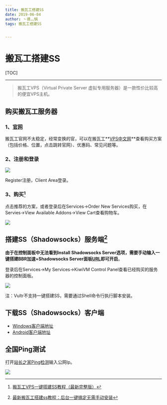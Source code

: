 ```yaml
---
title: 搬瓦工搭建SS
date: 2019-06-04
author: 丶德灬锅
tags: 搬瓦工搭建SS


---
```


# 搬瓦工搭建SS

[TOC]

------

> 搬瓦工VPS（Virtual Private Server 虚拟专用服务器）是一款性价比较高的便宜VPS主机。

## 购买搬瓦工服务器

### 1、[官网](https://bwh88.net/)

搬瓦工官网不太稳定，经常变换的官，可以在搬瓦工**[VPS中文网](https://banwagong.cn/)**查看购买方案（包括价格、位置，点击跳转官网）、优惠码、常见问题等。

### 2、注册和登录

![](https://gitee.com/lideyu/asserts/raw/master/2019-06-04-搬瓦工搭建SS-注册登录.png)

Register注册，Client Area登录。

### 3、购买[^1]

点击推荐的方案，或者登录后在Services->Order New Services购买，在Servies->View Available Addons->View Cart查看购物车。

![](https://gitee.com/lideyu/asserts/raw/master/2019-06-04-搬瓦工搭建SS-购买.png)

## 搭建SS（Shadowsocks）服务端[^2]

**由于在控制面板中无法看到Install Shadowsocks Server选项，需要手动输入一键搭建BBR加速+Shadowsocks Server面板[URL](https://kiwivm.64clouds.com/preloader.php?load=/main-exec.php?mode=extras_shadowsocks)即可开启**。

登录后在Services->My Services->KiwiVM Control Panel查看已经购买的服务器的控制面板。

![](https://gitee.com/lideyu/asserts/raw/master/2019-06-04-搬瓦工搭建SS-控制面板.png)

注：Vultr不支持一键搭建SS，需要通过Shell命令行执行脚本安装。

## 下载SS（Shadowsocks）客户端

- [Windows客户端地址](https://github.com/shadowsocks/shadowsocks-windows/releases/)
- [Android客户端地址](https://github.com/shadowsocks/shadowsocks-android/releases/)

## 全国Ping测试

打开[站长之家Ping检测](http://ping.chinaz.com/)输入公网Ip。

![](https://gitee.com/lideyu/asserts/raw/master/2019-06-04-搬瓦工搭建SS-Ping检测.png)

[^1]: [搬瓦工VPS一键搭建SS教程（最新完整版）](https://www.textarea.com/Bandwagonhost/ban-wagong-vps-yijian-dajian-ss-jiaocheng-zuixin-wanzhengban-1007/?language=zh)
[^2]: [最新搬瓦工搭建ss教程：后台一键搞定无需手动安装](https://www.freeluffy.com/bandwagon-host-ss/)